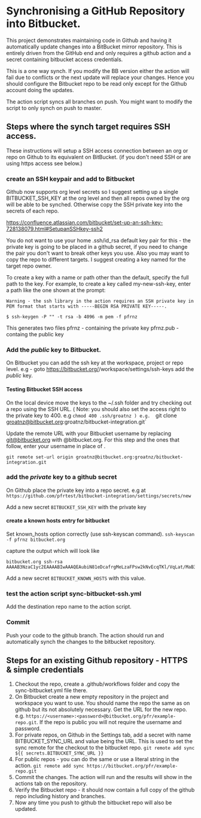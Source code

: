 # Synchronising a GitHub Repository into Bitbucket.

This project demonstrates maintaining code in Github and having it automatically update changes into a BitBucket mirror repository. This is entirely driven from the GitHub end and only requires a github action and a secret containing bitbucket access credentials. 

This is a one way synch. If you modify the BB version either the action will fail due to conflicts or the next update will replace your changes.  Hence you should configure the Bitbucket repo to be read only except for the Github account doing the updates. 

The action script syncs all branches on push.  You might want to modify the script to only synch on push to master. 

## Steps where the synch target requires SSH access.
These instructions will setup a SSH access connection between an org or repo on Github to its equivalent on BitBucket. (if you don't need SSH or are using https access see below.)

### create an SSH keypair and add to Bitbucket
Github now supports org level secrets so I suggest setting up a single BITBUCKET_SSH_KEY at the org level and then all repos owned by the org will be able to be synched. Otherwise copy the SSH private key into the secrets of each repo.

https://confluence.atlassian.com/bitbucket/set-up-an-ssh-key-728138079.html#SetupanSSHkey-ssh2

You do not want to use your home .ssh/id_rsa default key pair for this - the private key is going to be placed in a github secret, if you need to change the pair you don't want to break other keys you use.  Also you may want to copy the repo to different targets. I suggest creating a key named for the target repo owner. 

To create a key with a name or path other than the default, specify the full path to the key. For example, to create a key called my-new-ssh-key, enter a path like the one shown at the prompt:

    Warning - the ssh library in the action requires an SSH private key in PEM format that starts with -----BEGIN RSA PRIVATE KEY-----. 


````
$ ssh-keygen -P "" -t rsa -b 4096 -m pem -f pfrnz
````

This generates two files
pfrnz - containing the private key
pfrnz.pub - containg the public key

### Add the _public_ key to Bitbucket.
On Bitbucket you can add the ssh key at the workspace, project or repo level. 
e.g - goto https://bitbucket.org/<org>/workspace/settings/ssh-keys
add the _public_ key.  


#### Testing Bitbucket SSH access
On the local device move the keys to the ~/.ssh folder and try checking out a repo using the SSH URL. ( Note: you should also set the access right to the private key to 400. e.g `chmod 400 .ssh/groatnz )
e.g. 
`git clone groatnz@bitbucket.org:groatnz/bitbucket-integration.git`

Update the remote URL with your Bitbucket username by replacing git@bitbucket.org with <username>@bitbucket.org. For this step and the ones that follow, enter your username in place of <username>.

`git remote set-url origin groatnz@bitbucket.org:groatnz/bitbucket-integration.git`

### add the _private_ key to a github secret
On Github place the private key into a repo secret. 
e.g at `https://github.com/pfrtest/bitbucket-integration/settings/secrets/new`

Add a new secret `BITBUCKET_SSH_KEY` with the private key

#### create a known hosts entry for bitbucket
Set known_hosts option correctly (use ssh-keyscan command).
`ssh-keyscan -f pfrnz bitbucket.org`

capture the output which will look like 
````
bitbucket.org ssh-rsa AAAAB3NzaC1yc2EAAAABIwAAAQEAubiN81eDcafrgMeLzaFPsw2kNvEcqTKl/VqLat/MaB33pZy0y3rJZtnqwR2qOOvbwKZYKiEO1O6VqNEBxKvJJelCq0dTXWT5pbO2gDXC6h6QDXCaHo6pOHGPUy+YBaGQRGuSusMEASYiWunYN0vCAI8QaXnWMXNMdFP3jHAJH0eDsoiGnLPBlBp4TNm6rYI74nMzgz3B9IikW4WVK+dc8KZJZWYjAuORU3jc1c/NPskD2ASinf8v3xnfXeukU0sJ5N6m5E8VLjObPEO+mN2t/FZTMZLiFqPWc/ALSqnMnnhwrNi2rbfg/rd/IpL8Le3pSBne8+seeFVBoGqzHM9yXw==
````

Add a new secret `BITBUCKET_KNOWN_HOSTS` with this value.

### test the action script sync-bitbucket-ssh.yml
Add the destination repo name to the action script. 

### Commit
Push your code to the github branch. The action should run and automatically synch the changes to the bitbucket repository. 



## Steps for an existing Github repository - HTTPS & simple credentials

1. Checkout the repo, create a .github/workflows folder and copy the sync-bitbucket.yml file there.
2. On Bitbucket create a new empty repository in the project and workspace you want to use. You should name the repo the same as on github but its not absolutely necessary. Get the URL for the new repo. e.g. `https://<username>:<password>@bitbucket.org/pfr/example-repo.git`. If the repo is public you will not require the username and password. 
3. For private repos, on Github in the Settings tab, add a secret with name BITBUCKET_SYNC_URL and value being the URL. This is used to set the sync remote for the checkout to the bitbucket repo. 
    `git remote add sync ${{ secrets.BITBUCKET_SYNC_URL }}` 
4. For public repos - you can do the same or use a literal string in the action.
    `git remote add sync https://bitbucket.org/pfr/example-repo.git`
5. Commit the changes. The action will run and the results will show in the actions tab on the repository. 
6. Verify the Bitbucket repo - it should now contain a full copy of the github repo including history and branches. 
7. Now any time you push to github the bitbucket repo will also be updated. 